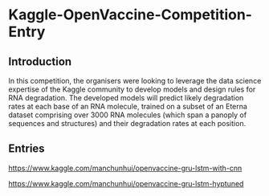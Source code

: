 # Kaggle-OpenVaccine-Competition-Entry
## Introduction
In this competition, the organisers were looking to leverage the data science expertise of the Kaggle community to develop models and design rules for RNA degradation. The developed models will predict likely degradation rates at each base of an RNA molecule, trained on a subset of an Eterna dataset comprising over 3000 RNA molecules (which span a panoply of sequences and structures) and their degradation rates at each position.

## Entries
https://www.kaggle.com/manchunhui/openvaccine-gru-lstm-with-cnn

https://www.kaggle.com/manchunhui/openvaccine-gru-lstm-hyptuned
